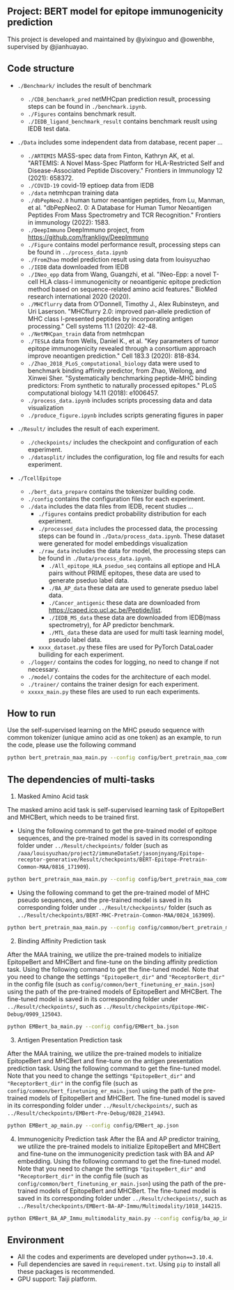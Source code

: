 ## Project: BERT model for epitope immunogenicity prediction
This project is developed and maintained by @yixinguo and @owenbhe, supervised by @jianhuayao.

## Code structure
* `./Benchmark/` includes the result of benchmark
    * `./CD8_benchamrk_pred` netMHCpan prediction result, processing steps can be found in `./benchmark.ipynb`.
    * `./Figures` contains benchmark result.
    * `./IEDB_ligand_benchmark_result` contains benchmark reuslt using IEDB test data.

* `./Data` includes some independent data from database, recent paper ...
    * `./ARTEMIS` MASS-spec data from Finton, Kathryn AK, et al. "ARTEMIS: A Novel Mass-Spec Platform for HLA-Restricted Self and Disease-Associated Peptide Discovery." Frontiers in Immunology 12 (2021): 658372.
    * `./COVID-19` covid-19 eptioep data from IEDB
    * `./data` netmhcpan training data
    * `./dbPepNeo2.0` human tumor neoantigen peptides, from Lu, Manman, et al. "dbPepNeo2. 0: A Database for Human Tumor Neoantigen Peptides From Mass Spectrometry and TCR Recognition." Frontiers in immunology (2022): 1583.
    * `./DeepImmuno` DeepImmuno project, from https://github.com/frankligy/DeepImmuno
    * `./Figure` contains model performance result, processing steps can be found in `../process_data.ipynb`
    * `./FromZhao` model prediction result using data from louisyuzhao
    * `./IEDB` data downloaded from IEDB
    * `./INeo_epp`  data from Wang, Guangzhi, et al. "INeo-Epp: a novel T-cell HLA class-I immunogenicity or neoantigenic epitope prediction method based on sequence-related amino acid features." BioMed research international 2020 (2020).
    * `./MHCflurry` data from O’Donnell, Timothy J., Alex Rubinsteyn, and Uri Laserson. "MHCflurry 2.0: improved pan-allele prediction of MHC class I-presented peptides by incorporating antigen processing." Cell systems 11.1 (2020): 42-48.
    * `./NetMHCpan_train` data from netmhcpan
    * `./TESLA` data from Wells, Daniel K., et al. "Key parameters of tumor epitope immunogenicity revealed through a consortium approach improve neoantigen prediction." Cell 183.3 (2020): 818-834.
    * `./Zhao_2018_PLoS_computational_biology` data were used to benchmark binding affinity predictor, from Zhao, Weilong, and Xinwei Sher. "Systematically benchmarking peptide-MHC binding predictors: From synthetic to naturally processed epitopes." PLoS computational biology 14.11 (2018): e1006457.
    * `./process_data.ipynb` includes scripts processing data and data visualization
    * `./produce_figure.ipynb` includes scripts generating figures in paper

* `./Result/` includes the result of each experiment.
    * `./checkpoints/` includes the checkpoint and configuration of each experiment.
    * `./datasplit/` includes the configuration, log file and results for each experiment.

* `./TcellEpitope`
    * `./bert_data_prepare` contains the tokenizer building code.
    * `./config` contains the configuration files for each experiment.
    * `./data` includes the data files from IEDB, recent studies ...
        * `./figures` contains predict probability distribution for each experiment.
        * `./processed_data` includes the processed data, the processing steps can be found in `./Data/process_data.ipynb`. These dataset were generated for model embeddings visualization
        * `./raw_data` includes the data for model, the processing steps can be found in `./Data/process_data.ipynb`.
            * `./All_epitope_HLA_pseduo_seq` contains all eptiope and HLA pairs without PRIME epitopes, these data are used to generate pseduo label data.
            * `./BA_AP_data`  these data are used to generate pseduo label data.
            * `./Cancer_antigenic` these data are downloaded from https://caped.icp.ucl.ac.be/Peptide/list.
            * `./IEDB_MS_data` these data are downloaded from IEDB(mass spectrometry), for AP predictor benchmark.
            * `./MTL_data` these data are used for multi task learning model, pseudo label data.
        * `xxxx_dataset.py` these files are used for PyTorch DataLoader builiding for each experiment.             
    * `./logger/` contains the codes for logging, no need to change if not necessary.
    * `./model/` contains the codes for the architecture of each model.
    * `./trainer/` contains the trainer design for each experiment.
    * `xxxxx_main.py` these files are used to run each experiments.



## How to run
Use the self-supervised learning on the MHC pseudo sequence with common tokenizer (unique amino acid as one token) as an example, to run the code, please use the following command
```bash
python bert_pretrain_maa_main.py --config config/bert_pretrain_maa_common_MHC.json
```

## The dependencies of multi-tasks
1. Masked Amino Acid task

The masked amino acid task is self-supervised learning task of EpitopeBert and MHCBert, which needs to be trained first.
* Using the following command to get the pre-trained model of epitope sequences, and the pre-trained model is saved in its corresponding folder under `../Result/checkpoints/` folder (such as `/aaa/louisyuzhao/project2/immuneDataSet/jasonjnyang/Epitope-receptor-generative/Result/checkpoints/BERT-Epitope-Pretrain-Common-MAA/0816_171909`).
```bash
python bert_pretrain_maa_main.py --config config/bert_pretrain_maa_common_MHC.json
```
* Using the following command to get the pre-trained model of MHC pseudo sequences, and the pre-trained model is saved in its corresponding folder under `../Result/checkpoints/` folder (such as `../Result/checkpoints/BERT-MHC-Pretrain-Common-MAA/0824_163909`).
```bash
python bert_pretrain_maa_main.py --config config/common/bert_pretrain_maa_common_beta.json
```
2. Binding Affinity Prediction task

After the MAA training, we utilize the pre-trained models to initialize EpitopeBert and MHCBert and fine-tune on the binding affinity prediction task. Using the following command to get the fine-tuned model. Note that you need to change the settings `"EpitopeBert_dir"` and `"ReceptorBert_dir"` in the config file (such as `config/common/bert_finetuning_er_main.json`) using the path of the pre-trained models of EpitopeBert and MHCBert. The fine-tuned model is saved in its corresponding folder under `../Result/checkpoints/`, such as `../Result/checkpoints/Epitope-MHC-Debug/0909_125043`.
```bash
python EMBert_ba_main.py --config config/EMBert_ba.json
```

3. Antigen Presentation Prediction task

After the MAA training, we utilize the pre-trained models to initialize EpitopeBert and MHCBert and fine-tune on the antigen presentation prediction task. Using the following command to get the fine-tuned model. Note that you need to change the settings `"EpitopeBert_dir"` and `"ReceptorBert_dir"` in the config file (such as `config/common/bert_finetuning_er_main.json`) using the path of the pre-trained models of EpitopeBert and MHCBert. The fine-tuned model is saved in its corresponding folder under `../Result/checkpoints/`, such as `../Result/checkpoints/EMBert-Pre-Debug/0828_214943`.
```bash
python EMBert_ap_main.py --config config/EMBert_ap.json
```

4. Immunogenicity Prediction task
After the BA and AP predictor training, we utilize the pre-trained models to initialize EpitopeBert and MHCBert and fine-tune on the immunogenicity prediction task with BA and AP embedding. Using the following command to get the fine-tuned model. Note that you need to change the settings `"EpitopeBert_dir"` and `"ReceptorBert_dir"` in the config file (such as `config/common/bert_finetuning_er_main.json`) using the path of the pre-trained models of EpitopeBert and MHCBert. The fine-tuned model is saved in its corresponding folder under `../Result/checkpoints/`, such as `../Result/checkpoints/EMBert-BA-AP-Immu/Multimodality/1018_144215`.
```bash
python EMBert_BA_AP_Immu_multimodality_main.py --config config/ba_ap_immu_multimodality.json
```

## Environment
* All the codes and experiments are developed under `python==3.10.4`.
* Full dependencies are saved in `requirement.txt`. Using `pip` to install all these packages is recommended.
* GPU support: Taiji platform.